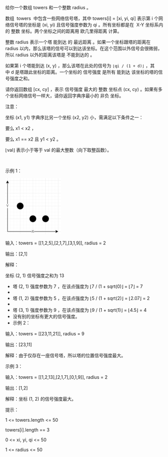 给你一个数组 towers 和一个整数 radius 。

数组  towers  中包含一些网络信号塔，其中 towers[i] = [xi, yi, qi] 表示第 i 个网络信号塔的坐标是 (xi, yi) 且信号强度参数为 qi 。所有坐标都是在  X-Y 坐标系内的 整数 坐标。两个坐标之间的距离用 欧几里得距离 计算。

整数 radius 表示一个塔 能到达 的 最远距离 。如果一个坐标跟塔的距离在 radius 以内，那么该塔的信号可以到达该坐标。在这个范围以外信号会很微弱，所以 radius 以外的距离该塔是 不能到达的 。

如果第 i 个塔能到达 (x, y) ，那么该塔在此处的信号为 `⌊qi / (1 + d)⌋` ，其中 d 是塔跟此坐标的距离。一个坐标的 信号强度 是所有 能到达 该坐标的塔的信号强度之和。

请你返回数组 [cx, cy] ，表示 信号强度 最大的 整数 坐标点 (cx, cy) 。如果有多个坐标网络信号一样大，请你返回字典序最小的 非负 坐标。

注意：

坐标 (x1, y1) 字典序比另一个坐标 (x2, y2) 小，需满足以下条件之一：

要么 x1 < x2 ，

要么 x1 == x2 且 y1 < y2 。

⌊val⌋ 表示小于等于 val 的最大整数（向下取整函数）。

 

示例 1：

![img.png](img.png)

输入：towers = [[1,2,5],[2,1,7],[3,1,9]], radius = 2

输出：[2,1]

解释：

坐标 (2, 1) 信号强度之和为 13

- 塔 (2, 1) 强度参数为 7 ，在该点强度为 ⌊7 / (1 + sqrt(0)⌋ = ⌊7⌋ = 7
- 
- 塔 (1, 2) 强度参数为 5 ，在该点强度为 ⌊5 / (1 + sqrt(2)⌋ = ⌊2.07⌋ = 2
- 
- 塔 (3, 1) 强度参数为 9 ，在该点强度为 ⌊9 / (1 + sqrt(1)⌋ = ⌊4.5⌋ = 4
- 
  没有别的坐标有更大的信号强度。
- 
  示例 2：

输入：towers = [[23,11,21]], radius = 9

输出：[23,11]

解释：由于仅存在一座信号塔，所以塔的位置信号强度最大。

示例 3：

输入：towers = [[1,2,13],[2,1,7],[0,1,9]], radius = 2

输出：[1,2]

解释：坐标 (1, 2) 的信号强度最大。
 

提示：

1 <= towers.length <= 50

towers[i].length == 3

0 <= xi, yi, qi <= 50

1 <= radius <= 50
